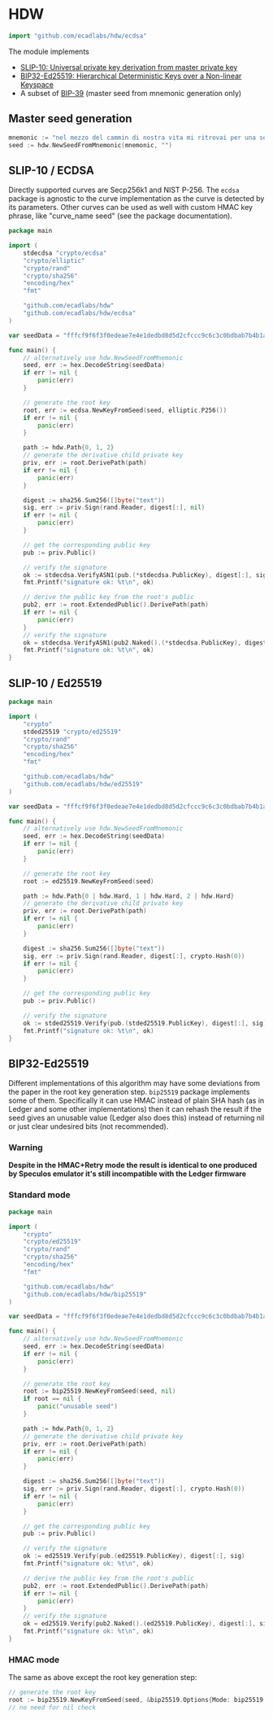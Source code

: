 # HDW

```go
import "github.com/ecadlabs/hdw/ecdsa"
```

The module implements

* [SLIP-10: Universal private key derivation from master private key](https://github.com/satoshilabs/slips/blob/master/slip-0010.md)
* [BIP32-Ed25519: Hierarchical Deterministic Keys over a Non-linear Keyspace](doc/Ed25519_BIP_Final.pdf)
* A subset of  [BIP-39](https://github.com/bitcoin/bips/blob/master/bip-0039.mediawiki) (master seed from mnemonic generation only)

## Master seed generation

```go
mnemonic := "nel mezzo del cammin di nostra vita mi ritrovai per una selva oscura"
seed := hdw.NewSeedFromMnemonic(mnemonic, "")
```

## SLIP-10 / ECDSA

Directly supported curves are Secp256k1 and NIST P-256. The `ecdsa` package is agnostic to the curve implementation as the curve is detected by its parameters. Other curves can be used as well  with custom HMAC key phrase, like "curve_name seed" (see the package documentation).

```go
package main

import (
	stdecdsa "crypto/ecdsa"
	"crypto/elliptic"
	"crypto/rand"
	"crypto/sha256"
	"encoding/hex"
	"fmt"

	"github.com/ecadlabs/hdw"
	"github.com/ecadlabs/hdw/ecdsa"
)

var seedData = "fffcf9f6f3f0edeae7e4e1dedbd8d5d2cfccc9c6c3c0bdbab7b4b1aeaba8a5a29f9c999693908d8a8784817e7b7875726f6c696663605d5a5754514e4b484542"

func main() {
	// alternatively use hdw.NewSeedFromMnemonic
	seed, err := hex.DecodeString(seedData)
	if err != nil {
		panic(err)
	}

	// generate the root key
	root, err := ecdsa.NewKeyFromSeed(seed, elliptic.P256())
	if err != nil {
		panic(err)
	}

	path := hdw.Path{0, 1, 2}
	// generate the derivative child private key
	priv, err := root.DerivePath(path)
	if err != nil {
		panic(err)
	}

	digest := sha256.Sum256([]byte("text"))
	sig, err := priv.Sign(rand.Reader, digest[:], nil)
	if err != nil {
		panic(err)
	}

	// get the corresponding public key
	pub := priv.Public()

	// verify the signature
	ok := stdecdsa.VerifyASN1(pub.(*stdecdsa.PublicKey), digest[:], sig)
	fmt.Printf("signature ok: %t\n", ok)

	// derive the public key from the root's public
	pub2, err := root.ExtendedPublic().DerivePath(path)
	if err != nil {
		panic(err)
	}
	// verify the signature
	ok = stdecdsa.VerifyASN1(pub2.Naked().(*stdecdsa.PublicKey), digest[:], sig)
	fmt.Printf("signature ok: %t\n", ok)
}
```

## SLIP-10 / Ed25519

```go
package main

import (
	"crypto"
	stded25519 "crypto/ed25519"
	"crypto/rand"
	"crypto/sha256"
	"encoding/hex"
	"fmt"

	"github.com/ecadlabs/hdw"
	"github.com/ecadlabs/hdw/ed25519"
)

var seedData = "fffcf9f6f3f0edeae7e4e1dedbd8d5d2cfccc9c6c3c0bdbab7b4b1aeaba8a5a29f9c999693908d8a8784817e7b7875726f6c696663605d5a5754514e4b484542"

func main() {
	// alternatively use hdw.NewSeedFromMnemonic
	seed, err := hex.DecodeString(seedData)
	if err != nil {
		panic(err)
	}

	// generate the root key
	root := ed25519.NewKeyFromSeed(seed)

	path := hdw.Path{0 | hdw.Hard, 1 | hdw.Hard, 2 | hdw.Hard}
	// generate the derivative child private key
	priv, err := root.DerivePath(path)
	if err != nil {
		panic(err)
	}

	digest := sha256.Sum256([]byte("text"))
	sig, err := priv.Sign(rand.Reader, digest[:], crypto.Hash(0))
	if err != nil {
		panic(err)
	}

	// get the corresponding public key
	pub := priv.Public()

	// verify the signature
	ok := stded25519.Verify(pub.(stded25519.PublicKey), digest[:], sig)
	fmt.Printf("signature ok: %t\n", ok)
}
```

## BIP32-Ed25519

Different implementations of this algorithm may have some deviations from the paper in the root key generation step. `bip25519` package implements some of them. Specifically it can use HMAC instead of plain SHA hash (as in Ledger and some other implementations) then it can rehash the result if the seed gives an unusable value (Ledger also does this) instead of returning nil or just clear undesired bits (not recommended).

### Warning

**Despite in the HMAC+Retry mode the result is identical to one produced by Speculos emulator it's still incompatible with the Ledger firmware**

### Standard mode

```go
package main

import (
	"crypto"
	"crypto/ed25519"
	"crypto/rand"
	"crypto/sha256"
	"encoding/hex"
	"fmt"

	"github.com/ecadlabs/hdw"
	"github.com/ecadlabs/hdw/bip25519"
)

var seedData = "fffcf9f6f3f0edeae7e4e1dedbd8d5d2cfccc9c6c3c0bdbab7b4b1aeaba8a5a29f9c999693908d8a8784817e7b7875726f6c696663605d5a5754514e4b484542"

func main() {
	// alternatively use hdw.NewSeedFromMnemonic
	seed, err := hex.DecodeString(seedData)
	if err != nil {
		panic(err)
	}

	// generate the root key
	root := bip25519.NewKeyFromSeed(seed, nil)
	if root == nil {
		panic("unusable seed")
	}

	path := hdw.Path{0, 1, 2}
	// generate the derivative child private key
	priv, err := root.DerivePath(path)
	if err != nil {
		panic(err)
	}

	digest := sha256.Sum256([]byte("text"))
	sig, err := priv.Sign(rand.Reader, digest[:], crypto.Hash(0))
	if err != nil {
		panic(err)
	}

	// get the corresponding public key
	pub := priv.Public()

	// verify the signature
	ok := ed25519.Verify(pub.(ed25519.PublicKey), digest[:], sig)
	fmt.Printf("signature ok: %t\n", ok)

	// derive the public key from the root's public
	pub2, err := root.ExtendedPublic().DerivePath(path)
	if err != nil {
		panic(err)
	}
	// verify the signature
	ok = ed25519.Verify(pub2.Naked().(ed25519.PublicKey), digest[:], sig)
	fmt.Printf("signature ok: %t\n", ok)
}
```

### HMAC mode

The same as above except the root key generation step:

```go
// generate the root key
root := bip25519.NewKeyFromSeed(seed, &bip25519.Options{Mode: bip25519.ModeRetry, HMAC: true})
// no need for nil check
```

